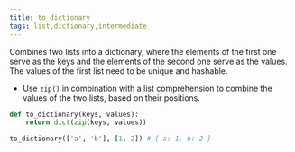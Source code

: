 ```yaml
---
title: to_dictionary
tags: list,dictionary,intermediate
---
```


Combines two lists into a dictionary, where the elements of the first one serve as the keys and the elements of the second one serve as the values.
The values of the first list need to be unique and hashable.

- Use `zip()` in combination with a list comprehension to combine the values of the two lists, based on their positions.

```py
def to_dictionary(keys, values):
    return dict(zip(keys, values))
```

```py
to_dictionary(['a', 'b'], [1, 2]) # { a: 1, b: 2 }
```
